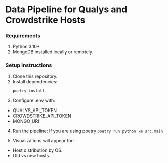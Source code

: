 # Data Pipeline for Qualys and Crowdstrike Hosts

### Requirements
1. Python 3.10+
2. MongoDB installed locally or remotely.

### Setup Instructions
1. Clone this repository.
2. Install dependencies:
   ```bash
   poetry install
   ```
3. Configure .env with:
- QUALYS_API_TOKEN
- CROWDSTRIKE_API_TOKEN
- MONGO_URI
4. Run the pipeline:
    If you are using poetry
    `poetry run python -m src.main`

5. Visualizations will appear for:
- Host distribution by OS.
- Old vs new hosts.